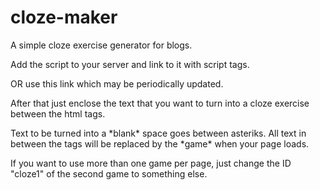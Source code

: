 # cloze-maker
A simple cloze exercise generator for blogs.

Add the script to your server and link to it with script tags.
<script src="file location"></script>

OR use this link which may be periodically updated.
<script src="https://cdn.jsdelivr.net/gh/jmayereup/cloze-maker/cloze-maker.js"></script>

After that just enclose the text that you want to turn into
a cloze exercise between the html tags.

<cloze-maker id="cloze1"> 
Text to be turned into a *blank* space goes between
asteriks. All text in between the tags will be
replaced by the *game* when your page loads.
</cloze-maker>

If you want to use more than one game per page, just change the ID "cloze1" of the 
second game to something else.